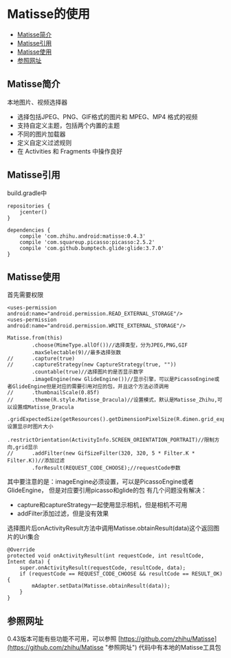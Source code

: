 # Matisse的使用

* [Matisse简介](#matisse简介)
* [Matisse引用](#matisse引用)
* [Matisse使用](#Matisse使用)
* [参照网址](#参照网址)


## Matisse简介
本地图片、视频选择器

* 选择包括JPEG、PNG、GIF格式的图片和 MPEG、MP4 格式的视频
* 支持自定义主题，包括两个内置的主题
* 不同的图片加载器
* 定义自定义过滤规则
* 在 Activities 和 Fragments 中操作良好

## Matisse引用

build.gradle中
```
repositories {
    jcenter()
}

dependencies {
    compile 'com.zhihu.android:matisse:0.4.3'
    compile 'com.squareup.picasso:picasso:2.5.2'
    compile 'com.github.bumptech.glide:glide:3.7.0'
}
```


## Matisse使用

首先需要权限
```
<uses-permission android:name="android.permission.READ_EXTERNAL_STORAGE"/>
<uses-permission android:name="android.permission.WRITE_EXTERNAL_STORAGE"/>
```

```
Matisse.from(this)
        .choose(MimeType.allOf())//选择类型，分为JPEG,PNG,GIF
        .maxSelectable(9)//最多选择张数
//      .capture(true)
//      .captureStrategy(new CaptureStrategy(true, ""))
        .countable(true)//选择图片的是否显示数字
        .imageEngine(new GlideEngine())//显示引擎，可以是PicassoEngine或者GlideEngine但是对应的需要引用对应的包，并且这个方法必须调用
//      .thumbnailScale(0.85f)
//      .theme(R.style.Matisse_Dracula)//设置模式，默认是Matisse_Zhihu,可以设置成Matisse_Dracula
        .gridExpectedSize(getResources().getDimensionPixelSize(R.dimen.grid_expected_size))//设置显示时图片大小
        .restrictOrientation(ActivityInfo.SCREEN_ORIENTATION_PORTRAIT)//限制方向,grid显示
//      .addFilter(new GifSizeFilter(320, 320, 5 * Filter.K * Filter.K))//添加过滤
        .forResult(REQUEST_CODE_CHOOSE);//requestCode参数
```

其中要注意的是：imageEngine必须设置，可以是PicassoEngine或者GlideEngine，
但是对应要引用picasso和glide的包
有几个问题没有解决：
* capture和captureStrategy一起使用显示相机，但是相机不可用
* addFilter添加过滤，但是没有效果

选择图片后onActivityResult方法中调用Matisse.obtainResult(data)这个返回图片的Uri集合
```
@Override
protected void onActivityResult(int requestCode, int resultCode, Intent data) {
    super.onActivityResult(requestCode, resultCode, data);
    if (requestCode == REQUEST_CODE_CHOOSE && resultCode == RESULT_OK) {
        mAdapter.setData(Matisse.obtainResult(data));
    }
}
```

## 参照网址

0.43版本可能有些功能不可用，可以参照
[https://github.com/zhihu/Matisse](https://github.com/zhihu/Matisse "参照网址")
代码中有本地的Matisse工具包